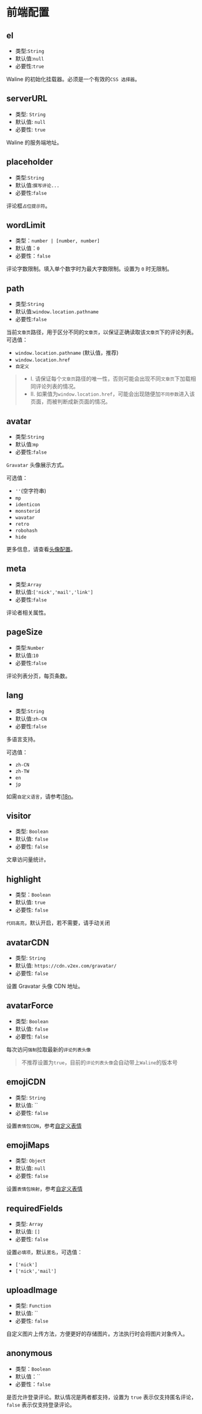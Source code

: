 # 前端配置

## el

- 类型:`String`
- 默认值:`null`
- 必要性:`true`

Waline 的初始化挂载器。必须是一个有效的`CSS 选择器`。

## serverURL

- 类型: `String`
- 默认值: `null`
- 必要性: `true`

Waline 的服务端地址。

## placeholder

- 类型:`String`
- 默认值:`撰写评论...`
- 必要性:`false`

评论框`占位提示符`。

## wordLimit

- 类型：`number | [number, number]`
- 默认值：`0`
- 必要性：`false`

评论字数限制。填入单个数字时为最大字数限制。设置为 `0` 时无限制。

## path

- 类型:`String`
- 默认值:`window.location.pathname`
- 必要性:`false`

当前`文章页`路径，用于区分不同的`文章页`，以保证正确读取该`文章页`下的评论列表。  
可选值：

- `window.location.pathname` (默认值，推荐)
- `window.location.href`
- `自定义`

> - I. 请保证每个`文章页`路径的唯一性，否则可能会出现不同`文章页`下加载相同评论列表的情况。
> - II. 如果值为`window.location.href`，可能会出现随便加`不同参数`进入该页面，而被判断成新页面的情况。

## avatar

- 类型:`String`
- 默认值:`mp`
- 必要性:`false`

`Gravatar` 头像展示方式。

可选值：

- `''`(空字符串)
- `mp`
- `identicon`
- `monsterid`
- `wavatar`
- `retro`
- `robohash`
- `hide`

更多信息，请查看[头像配置](/client/avatar.html)。

## meta

- 类型:`Array`
- 默认值:`['nick','mail','link']`
- 必要性:`false`

评论者相关属性。

## pageSize

- 类型:`Number`
- 默认值:`10`
- 必要性:`false`

评论列表分页，每页条数。

## lang

- 类型:`String`
- 默认值:`zh-CN`
- 必要性:`false`

多语言支持。

可选值：

- `zh-CN`
- `zh-TW`
- `en`
- `jp`

如需`自定义语言`，请参考[i18n](/i18n.html)。

## visitor

- 类型: `Boolean`
- 默认值: `false`
- 必要性: `false`

文章访问量统计。

## highlight

- 类型：`Boolean`
- 默认值: `true`
- 必要性: `false`

`代码高亮`，默认开启，若不需要，请手动关闭

## avatarCDN

- 类型: `String`
- 默认值: `https://cdn.v2ex.com/gravatar/`
- 必要性: `false`

设置 Gravatar 头像 CDN 地址。

## avatarForce

- 类型: `Boolean`
- 默认值: `false`
- 必要性: `false`

每次访问`强制`拉取最新的`评论列表头像`

> 不推荐设置为`true`，目前的`评论列表头像`会自动带上`Waline`的版本号

## emojiCDN

- 类型: `String`
- 默认值: ``
- 必要性: `false`

设置`表情包CDN`，参考[自定义表情](/client/emoji.html)

## emojiMaps

- 类型: `Object`
- 默认值: `null`
- 必要性: `false`

设置`表情包映射`，参考[自定义表情](/client/emoji.html)

## requiredFields

- 类型: `Array`
- 默认值: `[]`
- 必要性: `false`

设置`必填项`，默认`匿名`，可选值：

- `['nick']`
- `['nick','mail']`

## uploadImage

- 类型: `Function`
- 默认值: ``
- 必要性: `false`

自定义图片上传方法，方便更好的存储图片。方法执行时会将图片对象传入。

## anonymous

- 类型：`Boolean`
- 默认值：``
- 必要性：`false`

是否允许登录评论。默认情况是两者都支持，设置为 `true` 表示仅支持匿名评论，`false` 表示仅支持登录评论。
